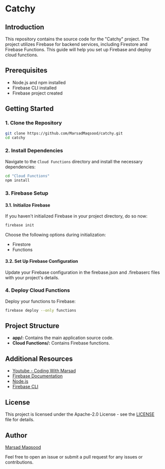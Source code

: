# Catchy

## Introduction

This repository contains the source code for the "Catchy" project. The project utilizes Firebase for backend services, including Firestore and Firebase Functions. This guide will help you set up Firebase and deploy cloud functions.

## Prerequisites

- Node.js and npm installed
- Firebase CLI installed
- Firebase project created

## Getting Started

### 1. Clone the Repository

```bash
git clone https://github.com/MarsadMaqsood/catchy.git
cd catchy
```

### 2. Install Dependencies

Navigate to the `Cloud Functions` directory and install the necessary dependencies:

```bash
cd "Cloud Functions"
npm install
```

### 3. Firebase Setup

#### 3.1. Initialize Firebase

If you haven't initialized Firebase in your project directory, do so now:
```bash
firebase init
```

Choose the following options during initialization:

- Firestore
- Functions

#### 3.2. Set Up Firebase Configuration

Update your Firebase configuration in the firebase.json and .firebaserc files with your project's details.


### 4. Deploy Cloud Functions

Deploy your functions to Firebase:
```bash
firebase deploy --only functions
```

## Project Structure
- **app/:** Contains the main application source code.
- **Cloud Functions/:** Contains Firebase functions.

## Additional Resources
- [Youtube - Coding With Marsad](https://youtube.com/playlist?list=PLFzlb57tNKUOrFIcicZ88qmaeHTA_9t_6&si=ULZvmfuD_2VKngFF)
- [Firebase Documentation](https://firebase.google.com/docs/android/setup)
- [Node.js](https://nodejs.org/en)
- [Firebase CLI](https://firebase.google.com/docs/cli)


## License
This project is licensed under the Apache-2.0 License - see the [LICENSE](https://github.com/MarsadMaqsood/Catchy/blob/master/LICENSE) file for details.

## Author
[Marsad Maqsood](https://github.com/MarsadMaqsood)

Feel free to open an issue or submit a pull request for any issues or contributions.
